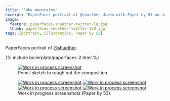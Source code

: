 ```yaml
---
title: "Fake mountains"
excerpt: "PaperFaces portrait of @shuether drawn with Paper by 53 on an iPad."
image: 
  feature: paperfaces-shuether-twitter-lg.jpg
  thumb: paperfaces-shuether-twitter-150.jpg
tags: [portrait, illustration, Paper by 53]
---
```


PaperFaces portrait of [@shuether](http://twitter.com/shuether).

{% include boilerplate/paperfaces-2.html %}

<figure>
	<a href="{{ site.url }}/images/paperfaces-shuether-process-1-lg.jpg"><img src="{{ site.url }}/images/paperfaces-shuether-process-1-750.jpg" alt="Work in process screenshot"></a>
	<figcaption>Pencil sketch to rough out the composition.</figcaption>
</figure>

<figure class="half">
	<a href="{{ site.url }}/images/paperfaces-shuether-process-2-lg.jpg"><img src="{{ site.url }}/images/paperfaces-shuether-process-2-600.jpg" alt="Work in process screenshot"></a>
	<a href="{{ site.url }}/images/paperfaces-shuether-process-3-lg.jpg"><img src="{{ site.url }}/images/paperfaces-shuether-process-3-600.jpg" alt="Work in process screenshot"></a>
	<a href="{{ site.url }}/images/paperfaces-shuether-process-4-lg.jpg"><img src="{{ site.url }}/images/paperfaces-shuether-process-4-600.jpg" alt="Work in process screenshot"></a>
	<a href="{{ site.url }}/images/paperfaces-shuether-process-5-lg.jpg"><img src="{{ site.url }}/images/paperfaces-shuether-process-5-600.jpg" alt="Work in process screenshot"></a>
	<figcaption>Work in progress screenshots (Paper by 53).</figcaption>
</figure>